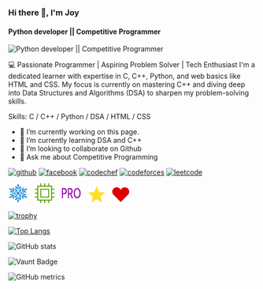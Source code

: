 ### Hi there 👋, I'm Joy
#### Python developer || Competitive Programmer
![Python developer || Competitive Programmer](https://scontent.fjsr17-1.fna.fbcdn.net/v/t39.30808-6/471227254_1054301696590510_6180161048951698959_n.jpg?_nc_cat=107&ccb=1-7&_nc_sid=6ee11a&_nc_eui2=AeHLA3I4_VP7G_7iUQgzoS29C5YVXRh45W0LlhVdGHjlbRWv_G6CfeTCTpIJ94u5c0oJBZjdxlOPR_sT8DQyKlFS&_nc_ohc=2EWqhf7K5nAQ7kNvgHtlTWE&_nc_zt=23&_nc_ht=scontent.fjsr17-1.fna&_nc_gid=AKqDVIcFIZTy6Wa4borFtQE&oh=00_AYBZvZqdfbTID5uHCtgdxk7j9SDrNaywv1UOjSXrdlSC_g&oe=6770BD29)

💻 Passionate Programmer | Aspiring Problem Solver | Tech Enthusiast
I'm a dedicated learner with expertise in C, C++, Python, and web basics like HTML and CSS. My focus is currently on mastering C++ and diving deep into Data Structures and Algorithms (DSA) to sharpen my problem-solving skills.

Skills: C / C++ / Python / DSA / HTML / CSS

- 🔭 I’m currently working on this page. 
- 🌱 I’m currently learning DSA and C++ 
- 👯 I’m looking to collaborate on Github 
- 💬 Ask me about Competitive Programming  


[<img src='https://cdn.jsdelivr.net/npm/simple-icons@3.0.1/icons/github.svg' alt='github' height='40'>](https://github.com/imjoyhalder)  [<img src='https://cdn.jsdelivr.net/npm/simple-icons@3.0.1/icons/facebook.svg' alt='facebook' height='40'>](https://www.facebook.com/https://www.facebook.com/profile.php?id=100060320685351)  [<img src='https://cdn.jsdelivr.net/npm/simple-icons@3.0.1/icons/codechef.svg' alt='codechef' height='40'>](https://www.codechef.com/users/joyhalder)  [<img src='https://cdn.jsdelivr.net/npm/simple-icons@3.0.1/icons/codeforces.svg' alt='codeforces' height='40'>](https://codeforces.com/profile/JoyHalder)  [<img src='https://cdn.jsdelivr.net/npm/simple-icons@3.0.1/icons/leetcode.svg' alt='leetcode' height='40'>](https://leetcode.com/u/AB_JOY/)  

<a href='https://archiveprogram.github.com/'><img src='https://raw.githubusercontent.com/acervenky/animated-github-badges/master/assets/acbadge.gif' width='40' height='40'></a> <a href='https://docs.github.com/en/developers'><img src='https://raw.githubusercontent.com/acervenky/animated-github-badges/master/assets/devbadge.gif' width='40' height='40'></a> <a href='https://github.com/pricing'><img src='https://raw.githubusercontent.com/acervenky/animated-github-badges/master/assets/pro.gif' width='40' height='40'></a> <a href='https://stars.github.com/'><img src='https://raw.githubusercontent.com/acervenky/animated-github-badges/master/assets/starbadge.gif' width='35' height='35'></a> <a href='https://docs.github.com/en/github/supporting-the-open-source-community-with-github-sponsors'><img src='https://raw.githubusercontent.com/acervenky/animated-github-badges/master/assets/sponsorbadge.gif' width='35' height='35'></a> 

[![trophy](https://github-profile-trophy.vercel.app/?username=imjoyhalder)](https://github.com/ryo-ma/github-profile-trophy)

[![Top Langs](https://github-readme-stats.vercel.app/api/top-langs/?username=imjoyhalder)](https://github.com/anuraghazra/github-readme-stats)

![GitHub stats](https://github-readme-stats.vercel.app/api?username=imjoyhalder&show_icons=true)  

![Vaunt Badge](https://api.vaunt.dev/v1/github/entities/imjoyhalder/contributions?format=svg&private=false)  

![GitHub metrics](https://metrics.lecoq.io/imjoyhalder)  

